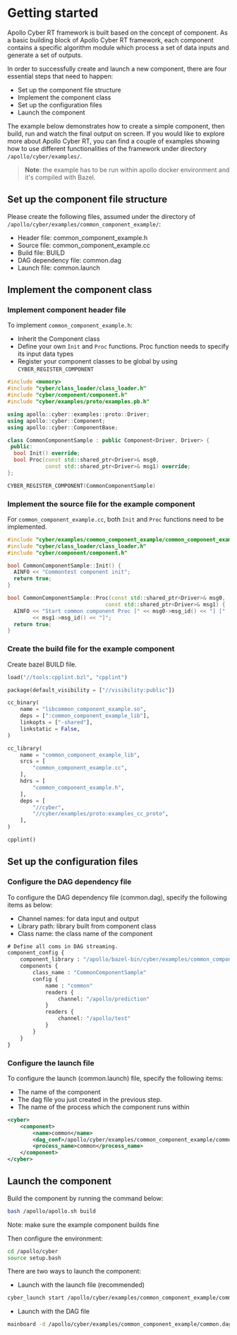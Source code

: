 
Getting started 
=================

Apollo Cyber RT framework is built based on the concept of component. As a basic building block of Apollo Cyber RT framework, each component contains a specific algorithm module which process a set of data inputs and generate a set of outputs.

In order to successfully create and launch a new component, there are four essential steps that need to happen:

- Set up the component file structure
- Implement the component class
- Set up the configuration files
- Launch the component

The example below demonstrates how to create a simple component, then build, run and watch the final output on screen. If you would like to explore more about Apollo Cyber RT, you can find a couple of examples showing how to use different functionalities of the framework under directory `/apollo/cyber/examples/`.

> **Note**: the example has to be run within apollo docker environment and it's compiled with Bazel.

## Set up the component file structure

Please create the following files, assumed under the directory of `/apollo/cyber/examples/common_component_example/`:

- Header file: common_component_example.h
- Source file: common_component_example.cc
- Build file: BUILD
- DAG dependency file: common.dag
- Launch file: common.launch

## Implement the component class

### Implement component header file

To implement `common_component_example.h`:

- Inherit the Component class
- Define your own `Init` and `Proc` functions. Proc function needs to specify its input data types
- Register your component classes to be global by using
`CYBER_REGISTER_COMPONENT`

```cpp
#include <memory>
#include "cyber/class_loader/class_loader.h"
#include "cyber/component/component.h"
#include "cyber/examples/proto/examples.pb.h"

using apollo::cyber::examples::proto::Driver;
using apollo::cyber::Component;
using apollo::cyber::ComponentBase;

class CommonComponentSample : public Component<Driver, Driver> {
 public:
  bool Init() override;
  bool Proc(const std::shared_ptr<Driver>& msg0,
            const std::shared_ptr<Driver>& msg1) override;
};

CYBER_REGISTER_COMPONENT(CommonComponentSample)
```

### Implement the source file for the example component

For `common_component_example.cc`, both `Init` and `Proc` functions need to be implemented.

```cpp
#include "cyber/examples/common_component_example/common_component_example.h"
#include "cyber/class_loader/class_loader.h"
#include "cyber/component/component.h"

bool CommonComponentSample::Init() {
  AINFO << "Commontest component init";
  return true;
}

bool CommonComponentSample::Proc(const std::shared_ptr<Driver>& msg0,
                               const std::shared_ptr<Driver>& msg1) {
  AINFO << "Start common component Proc [" << msg0->msg_id() << "] ["
        << msg1->msg_id() << "]";
  return true;
}
```

### Create the build file for the example component

Create bazel BUILD file.

```python
load("//tools:cpplint.bzl", "cpplint")

package(default_visibility = ["//visibility:public"])

cc_binary(
    name = "libcommon_component_example.so",
    deps = [":common_component_example_lib"],
    linkopts = ["-shared"],
    linkstatic = False,
)

cc_library(
    name = "common_component_example_lib",
    srcs = [
        "common_component_example.cc",
    ],
    hdrs = [
        "common_component_example.h",
    ],
    deps = [
        "//cyber",
        "//cyber/examples/proto:examples_cc_proto",
    ],
)

cpplint()
```

## Set up the configuration files

### Configure the DAG dependency file

To configure the DAG dependency file (common.dag), specify the following items as below:

 - Channel names: for data input and output
 - Library path: library built from component class
 - Class name: the class name of the component

```protobuf
# Define all coms in DAG streaming.
component_config {
    component_library : "/apollo/bazel-bin/cyber/examples/common_component_example/libcommon_component_example.so"
    components {
        class_name : "CommonComponentSample"
        config {
            name : "common"
            readers {
                channel: "/apollo/prediction"
            }
            readers {
                channel: "/apollo/test"
            }
        }
    }
}
```

### Configure the launch file

To configure the launch (common.launch) file, specify the following items:

  - The name of the component
  - The dag file you just created in the previous step.
  - The name of the process which the component runs within

```xml
<cyber>
    <component>
        <name>common</name>
        <dag_conf>/apollo/cyber/examples/common_component_example/common.dag</dag_conf>
        <process_name>common</process_name>
    </component>
</cyber>
```

## Launch the component

Build the component by running the command below:

```bash
bash /apollo/apollo.sh build
```

Note: make sure the example component builds fine

Then configure the environment:

```bash
cd /apollo/cyber
source setup.bash
```

There are two ways to launch the component:

- Launch with the launch file (recommended)

```bash
cyber_launch start /apollo/cyber/examples/common_component_example/common.launch
```

- Launch with the DAG file

```bash
mainboard -d /apollo/cyber/examples/common_component_example/common.dag
```
